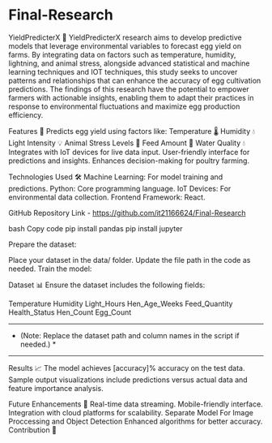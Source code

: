 # Final-Research
YieldPredicterX 🐔
YieldPredicterX research aims to develop predictive models that leverage environmental variables to forecast egg yield on farms. By integrating data on factors such as temperature, humidity, lightning, and animal stress, alongside advanced statistical and machine learning techniques and IOT techniques, this study seeks to uncover patterns and relationships that can enhance the accuracy of egg cultivation predictions. The findings of this research have the potential to empower farmers with actionable insights, enabling them to adapt their practices in response to environmental fluctuations and maximize egg production efficiency.

Features 🚀
Predicts egg yield using factors like:
Temperature 🌡️
Humidity 💧
Light Intensity 💡
Animal Stress Levels 🧪
Feed Amount 🍗
Water Quality 💧
Integrates with IoT devices for live data input.
User-friendly interface for predictions and insights.
Enhances decision-making for poultry farming.

Technologies Used 🛠️
Machine Learning: For model training and predictions.
Python: Core programming language.
IoT Devices: For environmental data collection.
Frontend Framework: React.

GitHub Repository Link - https://github.com/it21166624/Final-Research

bash
Copy code
pip install pandas
pip install jupyter

Prepare the dataset:

Place your dataset in the data/ folder.
Update the file path in the code as needed.
Train the model:

Dataset 📊
Ensure the dataset includes the following fields:

Temperature
Humidity
Light_Hours
Hen_Age_Weeks
Feed_Quantity
Health_Status
Hen_Count
Egg_Count 

--------------------------------------------------------------------------------
* (Note: Replace the dataset path and column names in the script if needed.) *
--------------------------------------------------------------------------------

Results 📈
The model achieves [accuracy]% accuracy on the test data. Sample output visualizations include predictions versus actual data and feature importance analysis.

Future Enhancements 🔮
Real-time data streaming.
Mobile-friendly interface.
Integration with cloud platforms for scalability.
Separate Model For Image Proccessing and Object Detection
Enhanced algorithms for better accuracy.
Contribution 🤝

